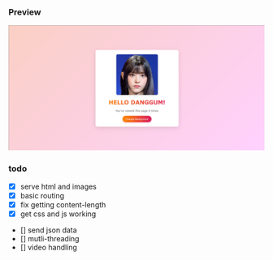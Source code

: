 ### Preview
![webpreview](public/img/image.png)

### todo 
- [x]  serve html and images
- [x]  basic routing
- [x]  fix getting content-length
- [X] get css and js working
- [] send json data
- [] mutli-threading
- [] video handling

